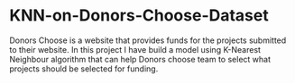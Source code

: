# KNN-on-Donors-Choose-Dataset
Donors Choose is a website that provides funds for the projects submitted to their website. In this project I have build a model  using K-Nearest Neighbour algorithm that can help Donors choose team to select what projects should be selected for funding.

